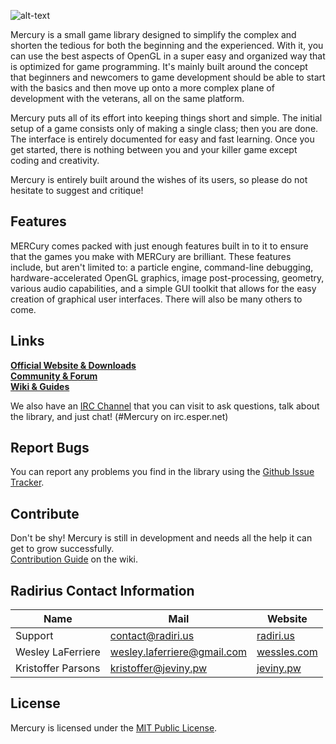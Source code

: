 ![alt-text](http://i.imgur.com/wSLy9sb.png)  

Mercury is a small game library designed to simplify the complex and shorten the tedious for both the beginning and the experienced. With it, you can use the best aspects of OpenGL in a super easy and organized way that is optimized for game programming. It's mainly built around the concept that beginners and newcomers to game development should be able to start with the basics and then move up onto a more complex plane of development with the veterans, all on the same platform.  

Mercury puts all of its effort into keeping things short and simple. The initial setup of a game consists only of making a single class; then you are done. The interface is entirely documented for easy and fast learning. Once you get started, there is nothing between you and your killer game except coding and creativity. 

Mercury is entirely built around the wishes of its users, so please do not hesitate to suggest and critique!

## Features
MERCury comes packed with just enough features built in to it to ensure that the games you make with MERCury are brilliant. These features include, but aren't limited to: a particle engine, command-line debugging, hardware-accelerated OpenGL graphics, image post-processing, geometry, various audio capabilities, and a simple GUI toolkit that allows for the easy creation of graphical user interfaces. There will also be many others to come.

## Links
**[Official Website & Downloads](http://merc.radiri.us/)**  
**[Community & Forum](http://merc.radiri.us/forum)**  
**[Wiki & Guides](https://github.com/Radirius/Mercury/wiki/)**  

We also have an [IRC Channel](http://webchat.esper.net/?channels=#Mercury) that you can visit to ask questions, talk about the library, and just chat! (#Mercury on irc.esper.net)

## Report Bugs
You can report any problems you find in the library using the [Github Issue Tracker](https://github.com/Radirius/Mercury/issues).

## Contribute
Don't be shy! Mercury is still in development and needs all the help it can get to grow successfully.  
[Contribution Guide](https://github.com/Radirius/Mercury/wiki/Contribution-Guide) on the wiki.

## Radirius Contact Information
| Name                   | Mail                            | Website                                 |
|------------------------|---------------------------------|-----------------------------------------|
| Support                | contact@radiri.us               | [radiri.us](http://radiri.us/)          |
| Wesley LaFerriere      | wesley.laferriere@gmail.com     | [wessles.com](http://wessles.com/)      |
| Kristoffer Parsons     | kristoffer@jeviny.pw            | [jeviny.pw](http://jeviny.pw/)          |

## License
Mercury is licensed under the [MIT Public License](http://opensource.org/licenses/MIT).
